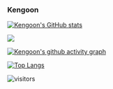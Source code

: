 ### Kengoon
[![Kengoon's GitHub stats](https://github-readme-stats.vercel.app/api?username=kengoon&show_icons=true&theme=algolia&count_private=true)](https://github.com/anuraghazra/github-readme-stats)

![](https://github-profile-summary-cards.vercel.app/api/cards/profile-details?username=kengoon&theme=default)

[![Kengoon's github activity graph](https://activity-graph.herokuapp.com/graph?username=kengoon&theme=dracula)](https://github.com/ashutosh00710/github-readme-activity-graph)

[![Top Langs](https://github-readme-stats.vercel.app/api/top-langs/?username=kengoon&theme=algolia)](https://github.com/anuraghazra/github-readme-stats)

![visitors](https://visitor-badge.laobi.icu/badge?page_id=kengoon.readme)
<!--
**kengoon/kengoon** is a ✨ _special_ ✨ repository because its `README.md` (this file) appears on your GitHub profile.

Here are some ideas to get you started:

- 🔭 I’m currently working on ...
- 🌱 I’m currently learning ...
- 👯 I’m looking to collaborate on ...
- 🤔 I’m looking for help with ...
- 💬 Ask me about ...
- 📫 How to reach me: ...
- 😄 Pronouns: ...
- ⚡ Fun fact: ...
-->
